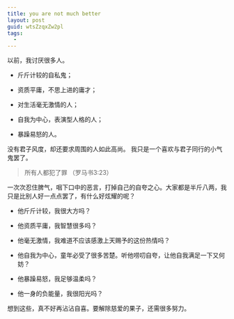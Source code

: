 ```yaml
---
title: you are not much better
layout: post
guid: wtsZzqxZw2pl
tags:
  - 
---
```


以前，我讨厌很多人。

* 斤斤计较的自私鬼；

* 资质平庸，不思上进的庸才；

* 对生活毫无激情的人；

* 自我为中心，表演型人格的人；

* 暴躁易怒的人。

没有君子风度，却还要求周围的人如此高尚。 我只是一个喜欢与君子同行的小气鬼罢了。

> 所有人都犯了罪 （罗马书3:23）

一次次忍住脾气，咽下口中的恶言，打掉自己的自夸之心。大家都是半斤八两，我只是比别人好一点点罢了，有什么好炫耀的呢？

* 他斤斤计较，我很大方吗？

* 他资质平庸，我智慧很多吗？

* 他毫无激情，我难道不应该感激上天赐予的这份热情吗？

* 他自我为中心，童年必受了很多苦楚。听他唠叨自夸，让他自我满足一下又何妨？

* 他暴躁易怒，我足够温柔吗？

* 他一身的负能量，我很阳光吗？


想到这些，真不好再沾沾自喜。要解除慈爱的果子，还需很多努力。


